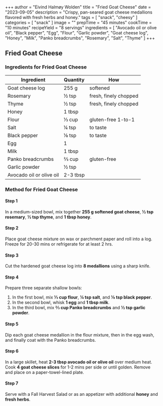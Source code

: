 +++
author = "Eivind Halmøy Wolden"
title = "Fried Goat Cheese"
date = "2023-09-05"
description = "Crispy, pan-seared goat cheese medallions flavored with fresh herbs and honey."
tags = [
  "snack",
  "cheesy"
]
categories = [
  "snack"
]
image = ""
prepTime = "45 minutes"
cookTime = "10 minutes"
recipeYield = "8 servings"
ingredients = [
    "Avocado oil or olive oil",
    "Black pepper",
    "Egg",
    "Flour",
    "Garlic powder",
    "Goat cheese log",
    "Honey",
    "Milk",
    "Panko breadcrumbs",
    "Rosemary",
    "Salt",
    "Thyme"
]
+++

## Fried Goat Cheese
### Ingredients for Fried Goat Cheese
Ingredient | Quantity | How
---|---|---
Goat cheese log | 255 g | softened
Rosemary | ½ tsp | fresh, finely chopped
Thyme | ½ tsp | fresh, finely chopped
Honey | 1 tbsp |
Flour | ⅓ cup | gluten-free 1-to-1
Salt | ¼ tsp | to taste
Black pepper | ⅛ tsp | to taste
Egg | 1 |
Milk | 1 tbsp |
Panko breadcrumbs | ⅔ cup | gluten-free
Garlic powder | ½ tsp |
Avocado oil or olive oil | 2-3 tbsp |

### Method for Fried Goat Cheese
#### Step 1
In a medium-sized bowl, mix together **255 g softened goat cheese**, **½ tsp rosemary**, **½ tsp thyme**, and **1 tbsp honey**.

#### Step 2
Place goat cheese mixture on wax or parchment paper and roll into a log. Freeze for 20-30 mins or refrigerate for at least 2 hrs.

#### Step 3
Cut the hardened goat cheese log into **8 medallions** using a sharp knife.

#### Step 4
Prepare three separate shallow bowls:
1. In the first bowl, mix **⅓ cup flour**, **¼ tsp salt**, and **⅛ tsp black pepper**.
2. In the second bowl, whisk **1 egg** and **1 tbsp milk**.
3. In the third bowl, mix **⅔ cup Panko breadcrumbs** and **½ tsp garlic powder**.

#### Step 5
Dip each goat cheese medallion in the flour mixture, then in the egg wash, and finally coat with the Panko breadcrumbs. 

#### Step 6
In a large skillet, heat **2-3 tbsp avocado oil or olive oil** over medium heat. Cook **4 goat cheese slices** for 1-2 mins per side or until golden. Remove and place on a paper-towel-lined plate.

#### Step 7
Serve with a Fall Harvest Salad or as an appetizer with additional **honey** and **fresh herbs**.

